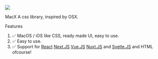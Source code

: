 <img src="./OfficialBanner/MacXBanner.png"/>

MacX
A css library, inspired by OSX.

Features

<ol>
<li>✅ MacOS / iOS like CSS, ready made UI, easy to use.</li>
<li>✅ Easy to use.</li>
<li>✅ Support for 
<a target="_blank" href="https://reactjs.org/">React</a> 
<a href="https://nextjs.org/" target="_blank"> Next.JS</a>
<a target="_blank" href="https://vuejs.org/"> Vue.JS</a> 
<a target="_blank" href="https://nuxtjs.org/">Nuxt.JS</a> and 
<a target="_blank" href="https://svelte.dev/"> Svelte.JS</a>
and HTML ofcourse!</li>

</ol>
